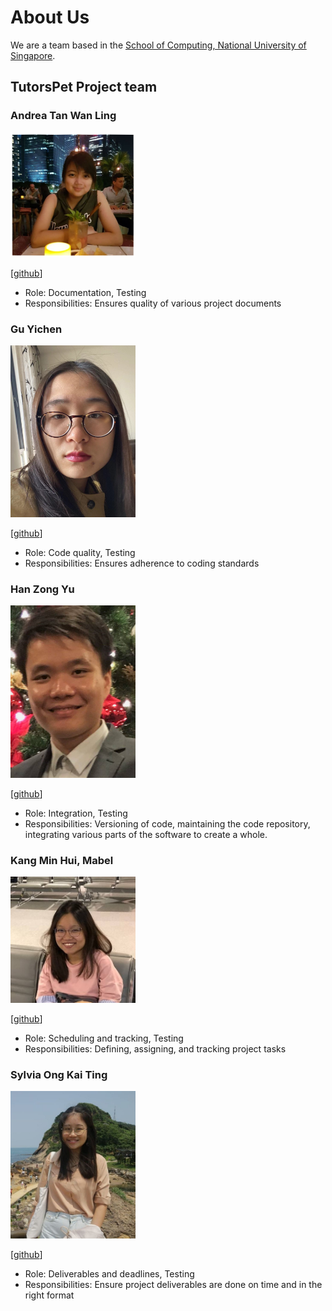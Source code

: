 # About Us

We are a team based in the [School of Computing, National University of Singapore](http://www.comp.nus.edu.sg).

## TutorsPet Project team

### Andrea Tan Wan Ling

<img src="images/andrea-twl.png" width="200px">

[[github](http://github.com/andrea-twl)]

* Role: Documentation, Testing
* Responsibilities: Ensures quality of various project documents

### Gu Yichen

<img src="images/chenzaza.png" width="200px">

[[github](http://github.com/chenzaza)]

* Role: Code quality, Testing
* Responsibilities: Ensures adherence to coding standards

### Han Zong Yu

<img src="images/internityz.png" width="200px">

[[github](https://github.com/internityz)]

* Role: Integration, Testing
* Responsibilities: Versioning of code, maintaining the code repository, integrating various parts of the software to create a whole.


### Kang Min Hui, Mabel

<img src="images/mabel-kang.png" width="200px">

[[github](http://github.com/mabel-kang)]

* Role: Scheduling and tracking, Testing
* Responsibilities:  Defining, assigning, and tracking project tasks

### Sylvia Ong Kai Ting

<img src="images/sylviaokt.png" width="200px">

[[github](http://github.com/sylviaokt)]

* Role: Deliverables and deadlines, Testing
* Responsibilities: Ensure project deliverables are done on time and in the right format
